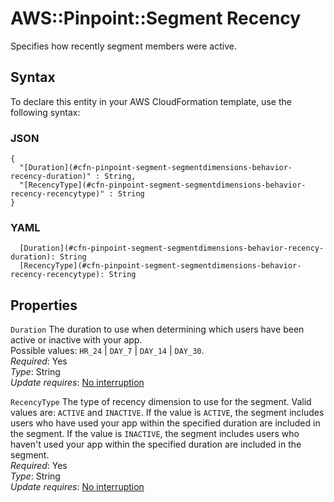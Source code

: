 # AWS::Pinpoint::Segment Recency<a name="aws-properties-pinpoint-segment-segmentdimensions-behavior-recency"></a>

Specifies how recently segment members were active\.

## Syntax<a name="aws-properties-pinpoint-segment-segmentdimensions-behavior-recency-syntax"></a>

To declare this entity in your AWS CloudFormation template, use the following syntax:

### JSON<a name="aws-properties-pinpoint-segment-segmentdimensions-behavior-recency-syntax.json"></a>

```
{
  "[Duration](#cfn-pinpoint-segment-segmentdimensions-behavior-recency-duration)" : String,
  "[RecencyType](#cfn-pinpoint-segment-segmentdimensions-behavior-recency-recencytype)" : String
}
```

### YAML<a name="aws-properties-pinpoint-segment-segmentdimensions-behavior-recency-syntax.yaml"></a>

```
  [Duration](#cfn-pinpoint-segment-segmentdimensions-behavior-recency-duration): String
  [RecencyType](#cfn-pinpoint-segment-segmentdimensions-behavior-recency-recencytype): String
```

## Properties<a name="aws-properties-pinpoint-segment-segmentdimensions-behavior-recency-properties"></a>

`Duration`  <a name="cfn-pinpoint-segment-segmentdimensions-behavior-recency-duration"></a>
The duration to use when determining which users have been active or inactive with your app\.  
Possible values: `HR_24` \| `DAY_7` \| `DAY_14` \| `DAY_30`\.  
*Required*: Yes  
*Type*: String  
*Update requires*: [No interruption](https://docs.aws.amazon.com/AWSCloudFormation/latest/UserGuide/using-cfn-updating-stacks-update-behaviors.html#update-no-interrupt)

`RecencyType`  <a name="cfn-pinpoint-segment-segmentdimensions-behavior-recency-recencytype"></a>
The type of recency dimension to use for the segment\. Valid values are: `ACTIVE` and `INACTIVE`\. If the value is `ACTIVE`, the segment includes users who have used your app within the specified duration are included in the segment\. If the value is `INACTIVE`, the segment includes users who haven't used your app within the specified duration are included in the segment\.  
*Required*: Yes  
*Type*: String  
*Update requires*: [No interruption](https://docs.aws.amazon.com/AWSCloudFormation/latest/UserGuide/using-cfn-updating-stacks-update-behaviors.html#update-no-interrupt)